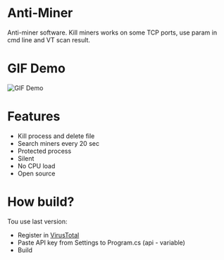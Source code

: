 # Anti-Miner
Anti-miner software. Kill miners works on some TCP ports, use param in cmd line and VT scan result.

# GIF Demo
![GIF Demo](https://imgur.com/yts69ET.gif)

# Features
- Kill process and delete file
- Search miners every 20 sec
- Protected process
- Silent
- No CPU load
- Open source

# How build?
Tou use last version:
- Register in [VirusTotal](https://virustotal.com/)
- Paste API key from Settings to Program.cs (api - variable)
- Build

